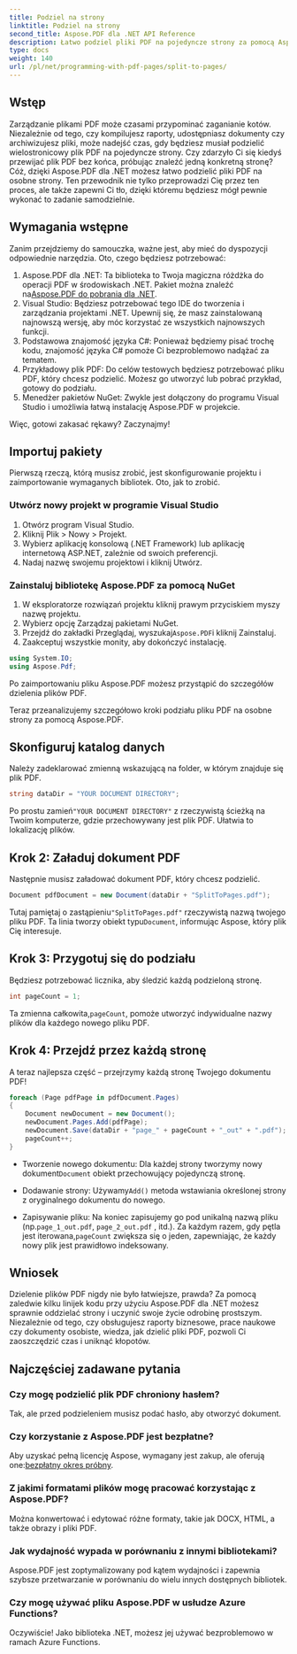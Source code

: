 ```yaml
---
title: Podziel na strony
linktitle: Podziel na strony
second_title: Aspose.PDF dla .NET API Reference
description: Łatwo podziel pliki PDF na pojedyncze strony za pomocą Aspose.PDF dla .NET dzięki temu kompleksowemu samouczkowi. Zawiera przewodnik krok po kroku.
type: docs
weight: 140
url: /pl/net/programming-with-pdf-pages/split-to-pages/
---
```

## Wstęp

Zarządzanie plikami PDF może czasami przypominać zaganianie kotów. Niezależnie od tego, czy kompilujesz raporty, udostępniasz dokumenty czy archiwizujesz pliki, może nadejść czas, gdy będziesz musiał podzielić wielostronicowy plik PDF na pojedyncze strony. Czy zdarzyło Ci się kiedyś przewijać plik PDF bez końca, próbując znaleźć jedną konkretną stronę? Cóż, dzięki Aspose.PDF dla .NET możesz łatwo podzielić pliki PDF na osobne strony. Ten przewodnik nie tylko przeprowadzi Cię przez ten proces, ale także zapewni Ci tło, dzięki któremu będziesz mógł pewnie wykonać to zadanie samodzielnie.

## Wymagania wstępne

Zanim przejdziemy do samouczka, ważne jest, aby mieć do dyspozycji odpowiednie narzędzia. Oto, czego będziesz potrzebować:

1. Aspose.PDF dla .NET: Ta biblioteka to Twoja magiczna różdżka do operacji PDF w środowiskach .NET. Pakiet można znaleźć na[Aspose.PDF do pobrania dla .NET](https://releases.aspose.com/pdf/net/).
2. Visual Studio: Będziesz potrzebować tego IDE do tworzenia i zarządzania projektami .NET. Upewnij się, że masz zainstalowaną najnowszą wersję, aby móc korzystać ze wszystkich najnowszych funkcji.
3. Podstawowa znajomość języka C#: Ponieważ będziemy pisać trochę kodu, znajomość języka C# pomoże Ci bezproblemowo nadążać za tematem.
4. Przykładowy plik PDF: Do celów testowych będziesz potrzebować pliku PDF, który chcesz podzielić. Możesz go utworzyć lub pobrać przykład, gotowy do podziału.
5. Menedżer pakietów NuGet: Zwykle jest dołączony do programu Visual Studio i umożliwia łatwą instalację Aspose.PDF w projekcie.

Więc, gotowi zakasać rękawy? Zaczynajmy!

## Importuj pakiety

Pierwszą rzeczą, którą musisz zrobić, jest skonfigurowanie projektu i zaimportowanie wymaganych bibliotek. Oto, jak to zrobić.

### Utwórz nowy projekt w programie Visual Studio

1. Otwórz program Visual Studio.
2. Kliknij Plik > Nowy > Projekt.
3. Wybierz aplikację konsolową (.NET Framework) lub aplikację internetową ASP.NET, zależnie od swoich preferencji.
4. Nadaj nazwę swojemu projektowi i kliknij Utwórz.

### Zainstaluj bibliotekę Aspose.PDF za pomocą NuGet

1. W eksploratorze rozwiązań projektu kliknij prawym przyciskiem myszy nazwę projektu.
2. Wybierz opcję Zarządzaj pakietami NuGet.
3.  Przejdź do zakładki Przeglądaj, wyszukaj`Aspose.PDF`i kliknij Zainstaluj.
4. Zaakceptuj wszystkie monity, aby dokończyć instalację.

```csharp
using System.IO;
using Aspose.Pdf;
```

Po zaimportowaniu pliku Aspose.PDF możesz przystąpić do szczegółów dzielenia plików PDF.

Teraz przeanalizujemy szczegółowo kroki podziału pliku PDF na osobne strony za pomocą Aspose.PDF.

## Skonfiguruj katalog danych

Należy zadeklarować zmienną wskazującą na folder, w którym znajduje się plik PDF.

```csharp
string dataDir = "YOUR DOCUMENT DIRECTORY";
```

 Po prostu zamień`"YOUR DOCUMENT DIRECTORY"` z rzeczywistą ścieżką na Twoim komputerze, gdzie przechowywany jest plik PDF. Ułatwia to lokalizację plików.

## Krok 2: Załaduj dokument PDF

Następnie musisz załadować dokument PDF, który chcesz podzielić.

```csharp
Document pdfDocument = new Document(dataDir + "SplitToPages.pdf");
```

 Tutaj pamiętaj o zastąpieniu`"SplitToPages.pdf"` rzeczywistą nazwą twojego pliku PDF. Ta linia tworzy obiekt typu`Document`, informując Aspose, który plik Cię interesuje.

## Krok 3: Przygotuj się do podziału

Będziesz potrzebować licznika, aby śledzić każdą podzieloną stronę. 

```csharp
int pageCount = 1;
```

 Ta zmienna całkowita,`pageCount`, pomoże utworzyć indywidualne nazwy plików dla każdego nowego pliku PDF.

## Krok 4: Przejdź przez każdą stronę

A teraz najlepsza część – przejrzymy każdą stronę Twojego dokumentu PDF!

```csharp
foreach (Page pdfPage in pdfDocument.Pages)
{
    Document newDocument = new Document();
    newDocument.Pages.Add(pdfPage);
    newDocument.Save(dataDir + "page_" + pageCount + "_out" + ".pdf");
    pageCount++;
}
```

-  Tworzenie nowego dokumentu: Dla każdej strony tworzymy nowy dokument`Document` obiekt przechowujący pojedynczą stronę.
  
-  Dodawanie strony: Używamy`Add()` metoda wstawiania określonej strony z oryginalnego dokumentu do nowego.

-  Zapisywanie pliku: Na koniec zapisujemy go pod unikalną nazwą pliku (np.`page_1_out.pdf`, `page_2_out.pdf` , itd.). Za każdym razem, gdy pętla jest iterowana,`pageCount` zwiększa się o jeden, zapewniając, że każdy nowy plik jest prawidłowo indeksowany. 

## Wniosek

Dzielenie plików PDF nigdy nie było łatwiejsze, prawda? Za pomocą zaledwie kilku linijek kodu przy użyciu Aspose.PDF dla .NET możesz sprawnie oddzielać strony i uczynić swoje życie odrobinę prostszym. Niezależnie od tego, czy obsługujesz raporty biznesowe, prace naukowe czy dokumenty osobiste, wiedza, jak dzielić pliki PDF, pozwoli Ci zaoszczędzić czas i uniknąć kłopotów.

## Najczęściej zadawane pytania

### Czy mogę podzielić plik PDF chroniony hasłem?
Tak, ale przed podzieleniem musisz podać hasło, aby otworzyć dokument.

### Czy korzystanie z Aspose.PDF jest bezpłatne?
 Aby uzyskać pełną licencję Aspose, wymagany jest zakup, ale oferują one:[bezpłatny okres próbny](https://releases.aspose.com/).

### Z jakimi formatami plików mogę pracować korzystając z Aspose.PDF?
Można konwertować i edytować różne formaty, takie jak DOCX, HTML, a także obrazy i pliki PDF.

### Jak wydajność wypada w porównaniu z innymi bibliotekami?
Aspose.PDF jest zoptymalizowany pod kątem wydajności i zapewnia szybsze przetwarzanie w porównaniu do wielu innych dostępnych bibliotek.

### Czy mogę używać pliku Aspose.PDF w usłudze Azure Functions?
Oczywiście! Jako biblioteka .NET, możesz jej używać bezproblemowo w ramach Azure Functions.
